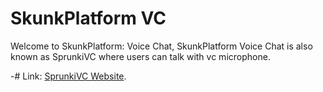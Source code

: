 # SkunkPlatform VC

Welcome to SkunkPlatform: Voice Chat, SkunkPlatform Voice Chat is also known as SprunkiVC where users can talk with vc microphone.

-# Link: [SprunkiVC Website](https://skunkplatform.netlify.app/sprunkivc).
